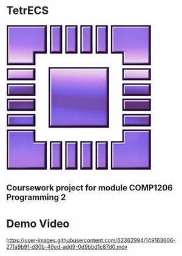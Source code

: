 # TetrECS

![Logo](https://raw.githubusercontent.com/Jp1g19/TetrECS/main/TetrECS/src/resources/images/logo2.png)

## Coursework project for module COMP1206 Programming 2

# Demo Video
https://user-images.githubusercontent.com/62362994/149163606-27fa9b9f-d30b-49ed-add9-0d9bbd1c87d0.mov

